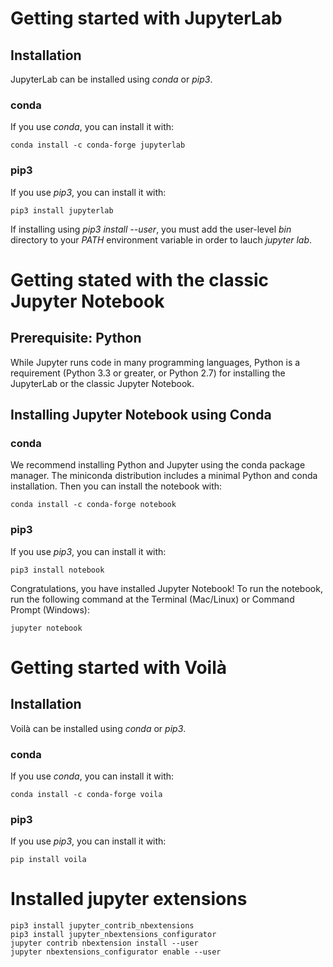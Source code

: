 # Getting started with JupyterLab
## Installation
JupyterLab can be installed using *conda* or *pip3*.
### conda
If you use *conda*, you can install it with:
```
conda install -c conda-forge jupyterlab
```
### pip3
If you use *pip3*, you can install it with:
```
pip3 install jupyterlab
```
If installing using *pip3 install --user*, you must add the user-level *bin* directory to your *PATH* environment variable in order to lauch *jupyter lab*.
# Getting stated with the classic Jupyter Notebook
## Prerequisite: Python
While Jupyter runs code in many programming languages, Python is a requirement (Python 3.3 or greater, or Python 2.7) for installing the JupyterLab or the classic Jupyter Notebook.
## Installing Jupyter Notebook using Conda
### conda
We recommend installing Python and Jupyter using the conda package manager. The miniconda distribution includes a minimal Python and conda installation.
Then you can install the notebook with:
```
conda install -c conda-forge notebook
```
### pip3
If you use *pip3*, you can install it with:
```
pip3 install notebook
```
Congratulations, you have installed Jupyter Notebook! To run the notebook, run the following command at the Terminal (Mac/Linux) or Command Prompt (Windows):
```
jupyter notebook
```
# Getting started with Voilà
## Installation
Voilà can be installed using *conda* or *pip3*.
### conda
If you use *conda*, you can install it with:
```
conda install -c conda-forge voila
```
### pip3
If you use *pip3*, you can install it with:
```
pip install voila
```

# Installed jupyter extensions
```
pip3 install jupyter_contrib_nbextensions
pip3 install jupyter_nbextensions_configurator
jupyter contrib nbextension install --user
jupyter nbextensions_configurator enable --user
```

